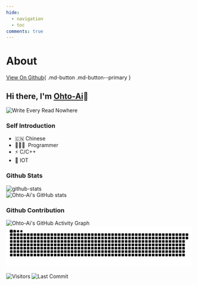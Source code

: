 ```yaml
---
hide:
  - navigation
  - toc
comments: true
---
```

# About
[View On Github](//github.com/Ohto-Ai){ .md-button .md-button--primary }

## Hi there, I'm [Ohto-Ai](https://ohtoai.top)👋
![Write Every Read Nowhere][github-sub-title:img]


### Self Introduction
- 🇨🇳 Chinese
- 🧑🏻‍💻 &nbsp;Programmer
- ⚡ C/C++
- 💼 IOT

### Github Stats

![github-stats][github-stats:img]  
![Ohto-Ai's GitHub stats][github-lang:img]  

### Github Contribution

![Ohto-Ai's GitHub Activity Graph][github-activity-graph:img]  
![snake](https://raw.githubusercontent.com/Ohto-Ai/Ohto-Ai/master/assets/github-contribution-grid-snake.svg)

![Visitors][github-vistors:badge]
![Last Commit][github-last-commit:badge]

[github-sub-title:img]: https://readme-typing-svg.herokuapp.com?font=Segoe+Script&center=true&lines=Write+Everywhere%2C+Read+Nowhere.
[github-stats:img]: https://github-readme-stats.vercel.app/api?username=Ohto-Ai&show_icons=true&theme=highcontrast&count_private=true&include_all_commits=true
[github-lang:img]: https://github-readme-stats.vercel.app/api/top-langs/?username=Ohto-Ai&layout=compact&theme=highcontrast
[github-activity-graph:img]: https://activity-graph.herokuapp.com/graph?username=Ohto-Ai&theme=xcode
[github-vistors:badge]: https://komarev.com/ghpvc/?username=Ohto-Ai&style=flat&labelColor=black&logo=github&label=PROFILE+VIEWS&color=29bf12
[github-last-commit:badge]: https://img.shields.io/github/last-commit/Ohto-Ai/Ohto-Ai?logo=markdown&label=LAST+UPDATE&color=29bf12&style=flat
